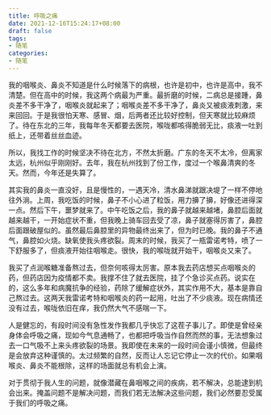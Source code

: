 ```yaml
---
title: 呼吸之痛
date: 2021-12-16T15:24:17+08:00
draft: false
tags:
- 随笔
categories:
- 随笔
---
```


我的咽喉炎、鼻炎不知道是什么时候落下的病根，也许是初中，也许是高中，我不清楚。但在高中的时候，我这两个病最为严重。最折磨的时候，二病总是接踵，鼻炎差不多干净了，咽喉炎就起来了；咽喉炎差不多干净了，鼻炎又被痰液刺激，来来回回。于是我很怕天寒、感冒、烟，后两者还比较好控制，但天寒就比较麻烦了。待在东北的三年，我每年冬天都要去医院，喉咙都咳得脆弱无比，痰液一吐到纸上，还带着丝丝血迹。

所以，我找工作的时候坚决不待在北方，不然太折磨。广东的冬天不太冷，但离家太远，杭州似乎刚刚好。去年，我在杭州找到了份工作，度过一个喉鼻清爽的冬天。然而，今年还是失算了。

其实我的鼻炎一直没好，且是慢性的，一遇天冷，清水鼻涕就跟决堤了一样不停地往外淌。上周，我吃饭的时候，鼻子不小心进了粒饭，用力擤了擤，好像还进得深一点。然后下午，噩梦就来了。中午吃饭之后，我的鼻子就越来越堵，鼻腔后面就越来越干，一开始症状不重，但我晚上骑车回去受了凉，鼻子就塞得厉害了，鼻腔后面跟破屋似的。虽然最后鼻腔里的异物最终出来了，但为时已晚。我的鼻子不通气，鼻腔如火烧。缺氧使我头疼欲裂。周末的时候，我买了一瓶雷诺考特，喷了一下舒服多了，但痰液开始往咽喉走。很快，我的喉咙就开始干，咽喉炎又来了。

我买了点润喉糖准备熬过去，但奈何咳得太厉害。原本我去药店想买点咽喉炎的药，但药店因为疫情都不卖。我撑不住了就去医院，挂了个急诊买点药。说实在的，这么多年和病魔抗争的经验，药除了缓解症状外，其实作用不大，基本是靠自己熬过去。这两天我雷诺考特和咽喉炎的药一起用，吐出了不少痰液。现在病情还没有过去，喉咙依旧在痒，我仍然大气不感喘一下。

人是健忘的，有段时间没有急性发作我都几乎快忘了这茬子事儿了。即使是曾经亲身体会呼吸之痛，现如今气息通畅了，也都把呼吸当作自然而然的事，无法想象过去一口气吸不上来头疼欲裂的场景。我即使在未来的一段时间会谨小慎微，但最终是会放弃这种谨慎的。太过频繁的自然，反而让人忘记它停止一次的代价。如果咽喉炎、鼻炎不能根除，这样的场面就总有机会上演。

对于贯彻于我人生的问题，就像潜藏在鼻咽喉之间的疾病，若不解决，总能逮到机会出来。掩盖问题不是解决问题，而我们若无法解决这些问题，我们必然要忍受属于我们的呼吸之痛。
